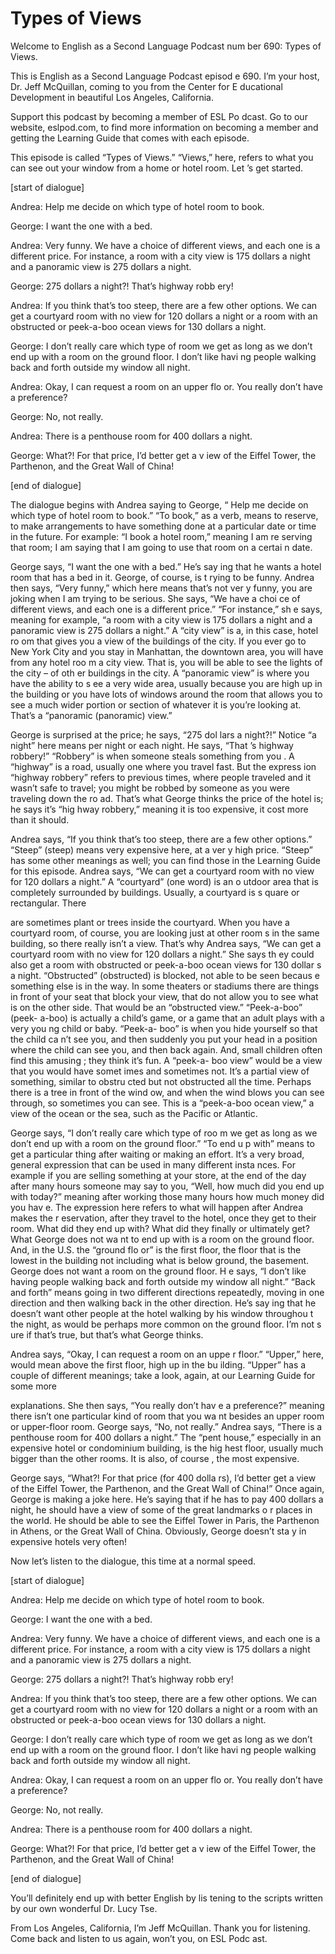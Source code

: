 # Types of Views

Welcome to English as a Second Language Podcast num ber 690: Types of Views.

This is English as a Second Language Podcast episod e 690.  I’m your host, Dr. Jeff McQuillan, coming to you from the Center for E ducational Development in beautiful Los Angeles, California.

Support this podcast by becoming a member of ESL Po dcast.  Go to our website, eslpod.com, to find more information on becoming a member and getting the Learning Guide that comes with each episode.

This episode is called “Types of Views.”  “Views,” here, refers to what you can see out your window from a home or hotel room.  Let ’s get started.

[start of dialogue]

Andrea:  Help me decide on which type of hotel room  to book.

George:  I want the one with a bed.

Andrea:  Very funny.  We have a choice of different  views, and each one is a different price.  For instance, a room with a city view is 175 dollars a night and a panoramic view is 275 dollars a night.

George:  275 dollars a night?!  That’s highway robb ery!

Andrea:  If you think that’s too steep, there are a  few other options.  We can get a courtyard room with no view for 120 dollars a night  or a room with an obstructed or peek-a-boo ocean views for 130 dollars a night.

George:  I don’t really care which type of room we get as long as we don’t end up with a room on the ground floor.  I don’t like havi ng people walking back and forth outside my window all night.

Andrea:  Okay, I can request a room on an upper flo or.  You really don’t have a preference?

George:  No, not really.

Andrea:  There is a penthouse room for 400 dollars a night.

 George:  What?!  For that price, I’d better get a v iew of the Eiffel Tower, the Parthenon, and the Great Wall of China!

[end of dialogue]

The dialogue begins with Andrea saying to George, “ Help me decide on which type of hotel room to book.”  “To book,” as a verb,  means to reserve, to make arrangements to have something done at a particular  date or time in the future. For example: “I book a hotel room,” meaning I am re serving that room; I am saying that I am going to use that room on a certai n date.

George says, “I want the one with a bed.”  He’s say ing that he wants a hotel room that has a bed in it.  George, of course, is t rying to be funny.  Andrea then says, “Very funny,” which here means that’s not ver y funny, you are joking when I am trying to be serious.  She says, “We have a choi ce of different views, and each one is a different price.”  “For instance,” sh e says, meaning for example, “a room with a city view is 175 dollars a night and a panoramic view is 275 dollars a night.”  A “city view” is a, in this case, hotel ro om that gives you a view of the buildings of the city.  If you ever go to New York City and you stay in Manhattan, the downtown area, you will have from any hotel roo m a city view.  That is, you will be able to see the lights of the city – of oth er buildings in the city.  A “panoramic view” is where you have the ability to s ee a very wide area, usually because you are high up in the building or you have  lots of windows around the room that allows you to see a much wider portion or  section of whatever it is you’re looking at.  That’s a “panoramic (panoramic)  view.”

George is surprised at the price; he says, “275 dol lars a night?!”  Notice “a night” here means per night or each night.  He says, “That ’s highway robbery!” “Robbery” is when someone steals something from you .  A “highway” is a road, usually one where you travel fast.  But the express ion “highway robbery” refers to previous times, where people traveled and it wasn’t  safe to travel; you might be robbed by someone as you were traveling down the ro ad.  That’s what George thinks the price of the hotel is; he says it’s “hig hway robbery,” meaning it is too expensive, it cost more than it should.

Andrea says, “If you think that’s too steep, there are a few other options.” “Steep” (steep) means very expensive here, at a ver y high price.  “Steep” has some other meanings as well; you can find those in the Learning Guide for this episode.  Andrea says, “We can get a courtyard room  with no view for 120 dollars a night.”  A “courtyard” (one word) is an o utdoor area that is completely surrounded by buildings.  Usually, a courtyard is s quare or rectangular.  There

are sometimes plant or trees inside the courtyard.  When you have a courtyard room, of course, you are looking just at other room s in the same building, so there really isn’t a view.  That’s why Andrea says,  “We can get a courtyard room with no view for 120 dollars a night.”  She says th ey could also get a room with obstructed or peek-a-boo ocean views for 130 dollar s a night.  “Obstructed” (obstructed) is blocked, not able to be seen becaus e something else is in the way.  In some theaters or stadiums there are things  in front of your seat that block your view, that do not allow you to see what is on the other side.  That would be an “obstructed view.”  “Peek-a-boo” (peek- a-boo) is actually a child’s game, or a game that an adult plays with a very you ng child or baby.  “Peek-a- boo” is when you hide yourself so that the child ca n’t see you, and then suddenly you put your head in a position where the child can  see you, and then back again.  And, small children often find this amusing ; they think it’s fun.  A “peek-a- boo view” would be a view that you would have somet imes and sometimes not. It’s a partial view of something, similar to obstru cted but not obstructed all the time.  Perhaps there is a tree in front of the wind ow, and when the wind blows you can see through, so sometimes you can see.  This is a “peek-a-boo ocean view,” a view of the ocean or the sea, such as the Pacific or Atlantic.

George says, “I don’t really care which type of roo m we get as long as we don’t end up with a room on the ground floor.”  “To end u p with” means to get a particular thing after waiting or making an effort.   It’s a very broad, general expression that can be used in many different insta nces.  For example if you are selling something at your store, at the end of the day after many hours someone may say to you, “Well, how much did you end up with  today?” meaning after working those many hours how much money did you hav e.  The expression here refers to what will happen after Andrea makes the r eservation, after they travel to the hotel, once they get to their room.  What did they end up with?  What did they finally or ultimately get?  What George does not wa nt to end up with is a room on the ground floor.  And, in the U.S. the “ground flo or” is the first floor, the floor that is the lowest in the building not including what is  below ground, the basement. George does not want a room on the ground floor.  H e says, “I don’t like having people walking back and forth outside my window all  night.”  “Back and forth” means going in two different directions repeatedly,  moving in one direction and then walking back in the other direction.  He’s say ing that he doesn’t want other people at the hotel walking by his window throughou t the night, as would be perhaps more common on the ground floor.  I’m not s ure if that’s true, but that’s what George thinks.

Andrea says, “Okay, I can request a room on an uppe r floor.”  “Upper,” here, would mean above the first floor, high up in the bu ilding.  “Upper” has a couple of different meanings; take a look, again, at our Learning Guide for some more

explanations.  She then says, “You really don’t hav e a preference?” meaning there isn’t one particular kind of room that you wa nt besides an upper room or upper-floor room.  George says, “No, not really.”  Andrea says, “There is a penthouse room for 400 dollars a night.”  The “pent house,” especially in an expensive hotel or condominium building, is the hig hest floor, usually much bigger than the other rooms.  It is also, of course , the most expensive.

George says, “What?!  For that price (for 400 dolla rs), I’d better get a view of the Eiffel Tower, the Parthenon, and the Great Wall of China!”  Once again, George is making a joke here.  He’s saying that if he has to pay 400 dollars a night, he should have a view of some of the great landmarks o r places in the world.  He should be able to see the Eiffel Tower in Paris, the Parthenon in Athens, or the Great Wall of China.  Obviously, George doesn’t sta y in expensive hotels very often!

Now let’s listen to the dialogue, this time at a normal speed.

[start of dialogue]

Andrea:  Help me decide on which type of hotel room  to book.

George:  I want the one with a bed.

Andrea:  Very funny.  We have a choice of different  views, and each one is a different price.  For instance, a room with a city view is 175 dollars a night and a panoramic view is 275 dollars a night.

George:  275 dollars a night?!  That’s highway robb ery!

Andrea:  If you think that’s too steep, there are a  few other options.  We can get a courtyard room with no view for 120 dollars a night  or a room with an obstructed or peek-a-boo ocean views for 130 dollars a night.

George:  I don’t really care which type of room we get as long as we don’t end up with a room on the ground floor.  I don’t like havi ng people walking back and forth outside my window all night.

Andrea:  Okay, I can request a room on an upper flo or.  You really don’t have a preference?

George:  No, not really.

Andrea:  There is a penthouse room for 400 dollars a night.

George:  What?!  For that price, I’d better get a v iew of the Eiffel Tower, the Parthenon, and the Great Wall of China!

[end of dialogue]

You’ll definitely end up with better English by lis tening to the scripts written by our own wonderful Dr. Lucy Tse.

From Los Angeles, California, I’m Jeff McQuillan.  Thank you for listening.  Come back and listen to us again, won’t you, on ESL Podc ast.



